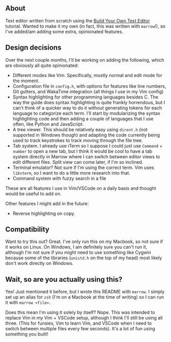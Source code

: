 ## About

Text editor written from scratch using the [Build Your Own Text Editor](https://viewsourcecode.org/snaptoken/kilo/) tutorial. Wanted to make it my own (in fact, this was written with `marrow`!), so I've added/am adding some extra, opinionated features.

## Design decisions

Over the next couple months, I'll be working on adding the following, which are obviously all quite opinionated:

* Different modes like Vim. Specifically, mostly normal and edit mode for the moment.
* Configuration file in `config.h`, with options for features like line numbers, Git gutters, and WakaTime integration (all things I use in my Vim config) 
* Syntax highlighting for other programming languages besides C. The way the guide does syntax highlighting is quite frankly horrendous, but I can't think of a quicker way to do it without generating tokens for each language to categorize each term. I'll start by modularizing the syntax highlighting code and then adding a couple of languages that I use often, like Python and JavaScript.
* A tree viewer. This should be relatively easy using `dirent.h` (not supported in Windows though) and adapting the code currently being used to track keystrokes to track moving through the file tree.
* Tab system. I already use iTerm so I suppose I could just use `Command` + `number` to open a new tab, but I think it would be cool to have a tab system directly in Marrow where I can switch between editor views to edit different files. Split view can come later, if I'm so inclined.
* Terminal emulator? Not sure if I'm using the correct term. Vim uses `libvterm`, so I want to do a little more research into that.
* Command system with fuzzy search in a file

These are all features I use in Vim/VSCode on a daily basis and thought would be useful to add on. 

Other features I might add in the future: 

* Reverse highlighting on copy.

## Compatibility

Want to try this out? Great. I've only run this on my Macbook, so not sure if it works on Linux. On Windows, I am definitely sure you can't run it, although I'm not sure if you might need to use something like Cygwin because some of the libraries (`unistd.h` on the top of my head) most likely don't work directly on Windows.

## Wait, so are you actually using this?

Yes! Just mentioned it before, but I wrote this README with `marrow`. I simply set up an alias for `zsh` (I'm on a Macbook at the time of writing) so I can run it with `marrow <file>`.

Does this mean I'm using it solely by itself? Nope. This was intended to replace Vim in my Vim + VSCode setup, although I think I'll still be using all three. (This for funsies, Vim to learn Vim, and VSCode when I need to switch between multiple files every few seconds). It's a lot of fun using something you built!
 


